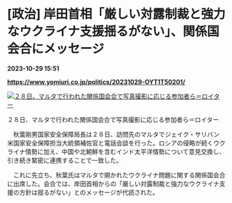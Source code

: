 # [政治] 岸田首相「厳しい対露制裁と強力なウクライナ支援揺るがない」、関係国会合にメッセージ

**2023-10-29 15:51**

**https://www.yomiuri.co.jp/politics/20231029-OYT1T50201/**

[![２８日、マルタで行われた関係国会合で写真撮影に応じる参加者ら＝ロイター](https://www.yomiuri.co.jp/media/2023/10/20231029-OYT1I50148-1.jpg)](https://www.yomiuri.co.jp/pluralphoto/20231029-OYT1I50148/)

２８日、マルタで行われた関係国会合で写真撮影に応じる参加者ら＝ロイター

　秋葉剛男国家安全保障局長は２８日、訪問先のマルタでジェイク・サリバン米国家安全保障担当大統領補佐官と電話会談を行った。ロシアの侵略が続くウクライナ情勢に加え、中国や北朝鮮を含むインド太平洋情勢について意見交換し、引き続き緊密に連携することで一致した。

　これに先立ち、秋葉氏はマルタで開かれたウクライナ問題に関する関係国会合に出席した。会合では、岸田首相からの「厳しい対露制裁と強力なウクライナ支援の方針は揺るがない」とのメッセージが代読された。